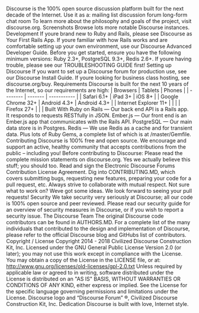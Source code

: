 Discourse is the 100% open source discussion platform built for the next decade of the Internet. Use it as a: mailing list discussion forum long-form chat room To learn more about the philosophy and goals of the project, visit discourse.org. Screenshots Browse lots more notable Discourse instances. Development If youre brand new to Ruby and Rails, please see Discourse as Your First Rails App. If youre familiar with how Rails works and are comfortable setting up your own environment, use our Discourse Advanced Developer Guide. Before you get started, ensure you have the following minimum versions: Ruby 2.3+, PostgreSQL 9.3+, Redis 2.6+. If youre having trouble, please see our TROUBLESHOOTING GUIDE first! Setting up Discourse If you want to set up a Discourse forum for production use, see our Discourse Install Guide. If youre looking for business class hosting, see discourse.org/buy. Requirements Discourse is built for the next 10 years of the Internet, so our requirements are high: | Browsers | Tablets | Phones | | -------- | ------- | ----------- | | Safari 6.1+ | iPad 3+ | iOS 8+ | | Google Chrome 32+ | Android 4.3+ | Android 4.3+ | | Internet Explorer 11+ | | | | Firefox 27+ | | | Built With Ruby on Rails — Our back end API is a Rails app. It responds to requests RESTfully in JSON. Ember.js — Our front end is an Ember.js app that communicates with the Rails API. PostgreSQL — Our main data store is in Postgres. Redis — We use Redis as a cache and for transient data. Plus lots of Ruby Gems, a complete list of which is at /master/Gemfile. Contributing Discourse is 100% free and open source. We encourage and support an active, healthy community that accepts contributions from the public – including you! Before contributing to Discourse: Please read the complete mission statements on discourse.org. Yes we actually believe this stuff; you should too. Read and sign the Electronic Discourse Forums Contribution License Agreement. Dig into CONTRIBUTING.MD, which covers submitting bugs, requesting new features, preparing your code for a pull request, etc. Always strive to collaborate with mutual respect. Not sure what to work on? Weve got some ideas. We look forward to seeing your pull requests! Security We take security very seriously at Discourse; all our code is 100% open source and peer reviewed. Please read our security guide for an overview of security measures in Discourse, or if you wish to report a security issue. The Discourse Team The original Discourse code contributors can be found in AUTHORS.MD. For a complete list of the many individuals that contributed to the design and implementation of Discourse, please refer to the official Discourse blog and GitHubs list of contributors. Copyright / License Copyright 2014 - 2018 Civilized Discourse Construction Kit, Inc. Licensed under the GNU General Public License Version 2.0 (or later); you may not use this work except in compliance with the License. You may obtain a copy of the License in the LICENSE file, or at: http://www.gnu.org/licenses/old-licenses/gpl-2.0.txt Unless required by applicable law or agreed to in writing, software distributed under the License is distributed on an "AS IS" BASIS, WITHOUT WARRANTIES OR CONDITIONS OF ANY KIND, either express or implied. See the License for the specific language governing permissions and limitations under the License. Discourse logo and “Discourse Forum” ®, Civilized Discourse Construction Kit, Inc. Dedication Discourse is built with love, Internet style.